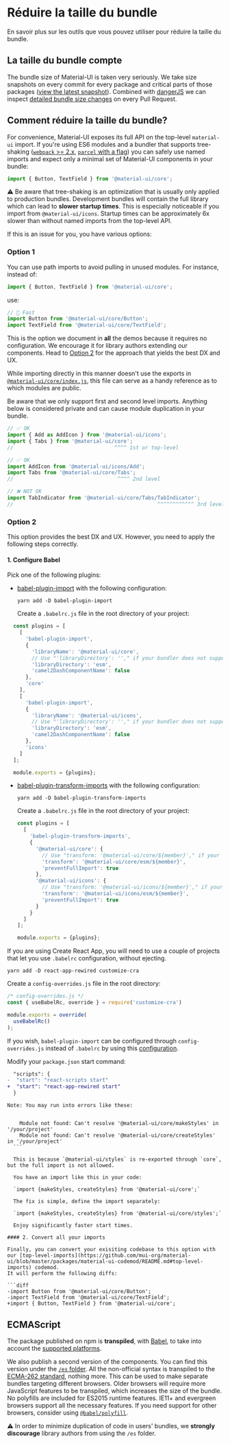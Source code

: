 # Réduire la taille du bundle

<p class="description">En savoir plus sur les outils que vous pouvez utiliser pour réduire la taille du bundle.</p>

## La taille du bundle compte

The bundle size of Material-UI is taken very seriously. We take size snapshots on every commit for every package and critical parts of those packages ([view the latest snapshot](/size-snapshot)). Combined with [dangerJS](https://danger.systems/js/) we can inspect [detailed bundle size changes](https://github.com/mui-org/material-ui/pull/14638#issuecomment-466658459) on every Pull Request.

## Comment réduire la taille du bundle?

For convenience, Material-UI exposes its full API on the top-level `material-ui` import. If you're using ES6 modules and a bundler that supports tree-shaking ([`webpack` >= 2.x](https://webpack.js.org/guides/tree-shaking/), [`parcel` with a flag](https://en.parceljs.org/cli.html#enable-experimental-scope-hoisting/tree-shaking-support)) you can safely use named imports and expect only a minimal set of Material-UI components in your bundle:

```js
import { Button, TextField } from '@material-ui/core';
```

⚠️ Be aware that tree-shaking is an optimization that is usually only applied to production bundles. Development bundles will contain the full library which can lead to **slower startup times**. This is especially noticeable if you import from `@material-ui/icons`. Startup times can be approximately 6x slower than without named imports from the top-level API.

If this is an issue for you, you have various options:

### Option 1

You can use path imports to avoid pulling in unused modules. For instance, instead of:

```js
import { Button, TextField } from '@material-ui/core';
```

use:

```js
// 🚀 Fast
import Button from '@material-ui/core/Button';
import TextField from '@material-ui/core/TextField';
```

This is the option we document in **all** the demos because it requires no configuration. We encourage it for library authors extending our components. Head to [Option 2](#option-2) for the approach that yields the best DX and UX.

While importing directly in this manner doesn't use the exports in [`@material-ui/core/index.js`](https://github.com/mui-org/material-ui/blob/master/packages/material-ui/src/index.js), this file can serve as a handy reference as to which modules are public.

Be aware that we only support first and second level imports. Anything below is considered private and can cause module duplication in your bundle.

```js
// ✅ OK
import { Add as AddIcon } from '@material-ui/icons';
import { Tabs } from '@material-ui/core';
//                                 ^^^^ 1st or top-level

// ✅ OK
import AddIcon from '@material-ui/icons/Add';
import Tabs from '@material-ui/core/Tabs';
//                                  ^^^^ 2nd level

// ❌ NOT OK
import TabIndicator from '@material-ui/core/Tabs/TabIndicator';
//                                               ^^^^^^^^^^^^ 3rd level
```

### Option 2

This option provides the best DX and UX. However, you need to apply the following steps correctly.

#### 1. Configure Babel

Pick one of the following plugins:

- [babel-plugin-import](https://github.com/ant-design/babel-plugin-import) with the following configuration:
    
    `yarn add -D babel-plugin-import`
    
    Create a `.babelrc.js` file in the root directory of your project:

```js
  const plugins = [
    [
      'babel-plugin-import',
      {
        'libraryName': '@material-ui/core',
        // Use "'libraryDirectory': ''," if your bundler does not support ES modules
        'libraryDirectory': 'esm',
        'camel2DashComponentName': false
      },
      'core'
    ],
    [
      'babel-plugin-import',
      {
        'libraryName': '@material-ui/icons',
        // Use "'libraryDirectory': ''," if your bundler does not support ES modules
        'libraryDirectory': 'esm',
        'camel2DashComponentName': false
      },
      'icons'
    ]
  ];

  module.exports = {plugins};
  ```

- [babel-plugin-transform-imports](https://www.npmjs.com/package/babel-plugin-transform-imports) with the following configuration:

  `yarn add -D babel-plugin-transform-imports`

  Create a `.babelrc.js` file in the root directory of your project:

  ```js
  const plugins = [
    [
      'babel-plugin-transform-imports',
      {
        '@material-ui/core': {
          // Use "transform: '@material-ui/core/${member}'," if your bundler does not support ES modules
          'transform': '@material-ui/core/esm/${member}',
          'preventFullImport': true
        },
        '@material-ui/icons': {
          // Use "transform: '@material-ui/icons/${member}'," if your bundler does not support ES modules
          'transform': '@material-ui/icons/esm/${member}',
          'preventFullImport': true
        }
      }
    ]
  ];

  module.exports = {plugins};
  ```

If you are using Create React App, you will need to use a couple of projects that let you use `.babelrc` configuration, without ejecting. 

  `yarn add -D react-app-rewired customize-cra`

  Create a `config-overrides.js` file in the root directory:

  ```js
  /* config-overrides.js */
  const { useBabelRc, override } = require('customize-cra')

  module.exports = override(
    useBabelRc()
  );  
  ```

  If you wish, `babel-plugin-import` can be configured through `config-overrides.js` instead of `.babelrc` by using this [configuration](https://github.com/arackaf/customize-cra/blob/master/api.md#fixbabelimportslibraryname-options).

  Modify your `package.json` start command:

```diff
  "scripts": {
-  "start": "react-scripts start"
+  "start": "react-app-rewired start"
  }
```

    Note: You may run into errors like these:
    

        Module not found: Can't resolve '@material-ui/core/makeStyles' in '/your/project'
        Module not found: Can't resolve '@material-ui/core/createStyles' in '/your/project'
      ```
    
      This is because `@material-ui/styles` is re-exported through `core`, but the full import is not allowed.
    
      You have an import like this in your code:
    
      `import {makeStyles, createStyles} from '@material-ui/core';`
    
      The fix is simple, define the import separately:
    
      `import {makeStyles, createStyles} from '@material-ui/core/styles';`
    
      Enjoy significantly faster start times.
    
    #### 2. Convert all your imports
    
    Finally, you can convert your exisiting codebase to this option with our [top-level-imports](https://github.com/mui-org/material-ui/blob/master/packages/material-ui-codemod/README.md#top-level-imports) codemod.
    It will perform the following diffs:
    
    ```diff
    -import Button from '@material-ui/core/Button';
    -import TextField from '@material-ui/core/TextField';
    +import { Button, TextField } from '@material-ui/core';
    

## ECMAScript

The package published on npm is **transpiled**, with [Babel](https://github.com/babel/babel), to take into account the [supported platforms](/getting-started/supported-platforms/).

We also publish a second version of the components. You can find this version under the [`/es` folder](https://unpkg.com/@material-ui/core/es/). All the non-official syntax is transpiled to the [ECMA-262 standard](https://www.ecma-international.org/publications/standards/Ecma-262.htm), nothing more. This can be used to make separate bundles targeting different browsers. Older browsers will require more JavaScript features to be transpiled, which increases the size of the bundle. No polyfills are included for ES2015 runtime features. IE11+ and evergreen browsers support all the necessary features. If you need support for other browsers, consider using [`@babel/polyfill`](https://www.npmjs.com/package/@babel/polyfill).

⚠️ In order to minimize duplication of code in users' bundles, we **strongly discourage** library authors from using the `/es` folder.